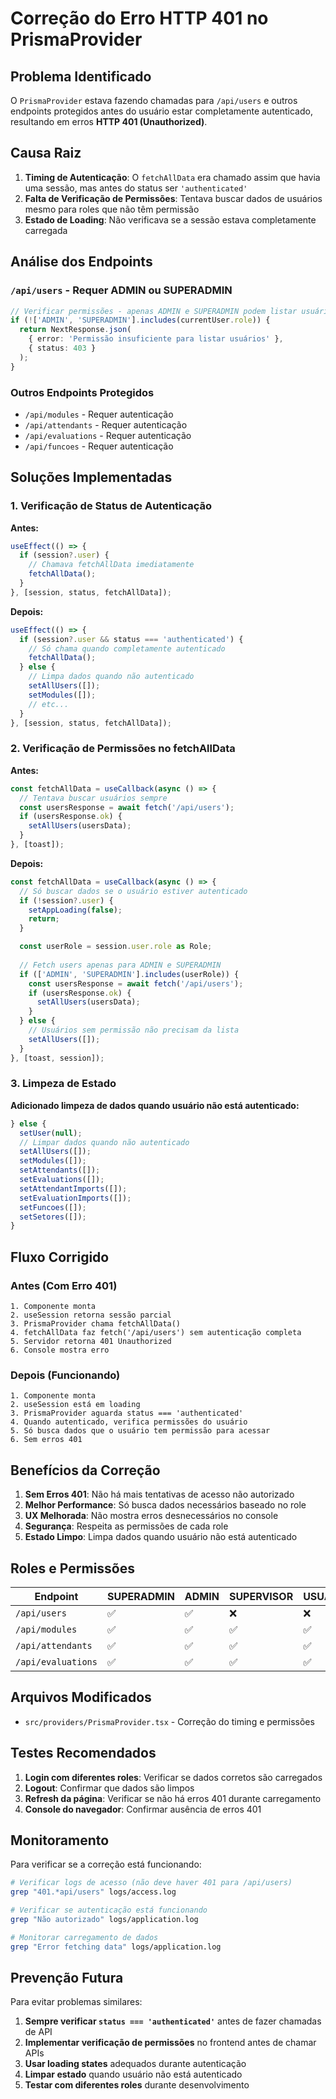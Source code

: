 # Correção do Erro HTTP 401 no PrismaProvider

## Problema Identificado

O `PrismaProvider` estava fazendo chamadas para `/api/users` e outros endpoints protegidos antes do usuário estar completamente autenticado, resultando em erros **HTTP 401 (Unauthorized)**.

## Causa Raiz

1. **Timing de Autenticação**: O `fetchAllData` era chamado assim que havia uma sessão, mas antes do status ser `'authenticated'`
2. **Falta de Verificação de Permissões**: Tentava buscar dados de usuários mesmo para roles que não têm permissão
3. **Estado de Loading**: Não verificava se a sessão estava completamente carregada

## Análise dos Endpoints

### `/api/users` - Requer ADMIN ou SUPERADMIN
```typescript
// Verificar permissões - apenas ADMIN e SUPERADMIN podem listar usuários
if (!['ADMIN', 'SUPERADMIN'].includes(currentUser.role)) {
  return NextResponse.json(
    { error: 'Permissão insuficiente para listar usuários' },
    { status: 403 }
  );
}
```

### Outros Endpoints Protegidos
- `/api/modules` - Requer autenticação
- `/api/attendants` - Requer autenticação  
- `/api/evaluations` - Requer autenticação
- `/api/funcoes` - Requer autenticação

## Soluções Implementadas

### 1. Verificação de Status de Autenticação

**Antes:**
```typescript
useEffect(() => {
  if (session?.user) {
    // Chamava fetchAllData imediatamente
    fetchAllData();
  }
}, [session, status, fetchAllData]);
```

**Depois:**
```typescript
useEffect(() => {
  if (session?.user && status === 'authenticated') {
    // Só chama quando completamente autenticado
    fetchAllData();
  } else {
    // Limpa dados quando não autenticado
    setAllUsers([]);
    setModules([]);
    // etc...
  }
}, [session, status, fetchAllData]);
```

### 2. Verificação de Permissões no fetchAllData

**Antes:**
```typescript
const fetchAllData = useCallback(async () => {
  // Tentava buscar usuários sempre
  const usersResponse = await fetch('/api/users');
  if (usersResponse.ok) {
    setAllUsers(usersData);
  }
}, [toast]);
```

**Depois:**
```typescript
const fetchAllData = useCallback(async () => {
  // Só buscar dados se o usuário estiver autenticado
  if (!session?.user) {
    setAppLoading(false);
    return;
  }

  const userRole = session.user.role as Role;
  
  // Fetch users apenas para ADMIN e SUPERADMIN
  if (['ADMIN', 'SUPERADMIN'].includes(userRole)) {
    const usersResponse = await fetch('/api/users');
    if (usersResponse.ok) {
      setAllUsers(usersData);
    }
  } else {
    // Usuários sem permissão não precisam da lista
    setAllUsers([]);
  }
}, [toast, session]);
```

### 3. Limpeza de Estado

**Adicionado limpeza de dados quando usuário não está autenticado:**
```typescript
} else {
  setUser(null);
  // Limpar dados quando não autenticado
  setAllUsers([]);
  setModules([]);
  setAttendants([]);
  setEvaluations([]);
  setAttendantImports([]);
  setEvaluationImports([]);
  setFuncoes([]);
  setSetores([]);
}
```

## Fluxo Corrigido

### Antes (Com Erro 401)
```
1. Componente monta
2. useSession retorna sessão parcial
3. PrismaProvider chama fetchAllData()
4. fetchAllData faz fetch('/api/users') sem autenticação completa
5. Servidor retorna 401 Unauthorized
6. Console mostra erro
```

### Depois (Funcionando)
```
1. Componente monta
2. useSession está em loading
3. PrismaProvider aguarda status === 'authenticated'
4. Quando autenticado, verifica permissões do usuário
5. Só busca dados que o usuário tem permissão para acessar
6. Sem erros 401
```

## Benefícios da Correção

1. **Sem Erros 401**: Não há mais tentativas de acesso não autorizado
2. **Melhor Performance**: Só busca dados necessários baseado no role
3. **UX Melhorada**: Não mostra erros desnecessários no console
4. **Segurança**: Respeita as permissões de cada role
5. **Estado Limpo**: Limpa dados quando usuário não está autenticado

## Roles e Permissões

| Endpoint | SUPERADMIN | ADMIN | SUPERVISOR | USUARIO |
|----------|------------|-------|------------|---------|
| `/api/users` | ✅ | ✅ | ❌ | ❌ |
| `/api/modules` | ✅ | ✅ | ✅ | ✅ |
| `/api/attendants` | ✅ | ✅ | ✅ | ✅ |
| `/api/evaluations` | ✅ | ✅ | ✅ | ✅ |

## Arquivos Modificados

- `src/providers/PrismaProvider.tsx` - Correção do timing e permissões

## Testes Recomendados

1. **Login com diferentes roles**: Verificar se dados corretos são carregados
2. **Logout**: Confirmar que dados são limpos
3. **Refresh da página**: Verificar se não há erros 401 durante carregamento
4. **Console do navegador**: Confirmar ausência de erros 401

## Monitoramento

Para verificar se a correção está funcionando:

```bash
# Verificar logs de acesso (não deve haver 401 para /api/users)
grep "401.*api/users" logs/access.log

# Verificar se autenticação está funcionando
grep "Não autorizado" logs/application.log

# Monitorar carregamento de dados
grep "Error fetching data" logs/application.log
```

## Prevenção Futura

Para evitar problemas similares:

1. **Sempre verificar `status === 'authenticated'`** antes de fazer chamadas de API
2. **Implementar verificação de permissões** no frontend antes de chamar APIs
3. **Usar loading states** adequados durante autenticação
4. **Limpar estado** quando usuário não está autenticado
5. **Testar com diferentes roles** durante desenvolvimento